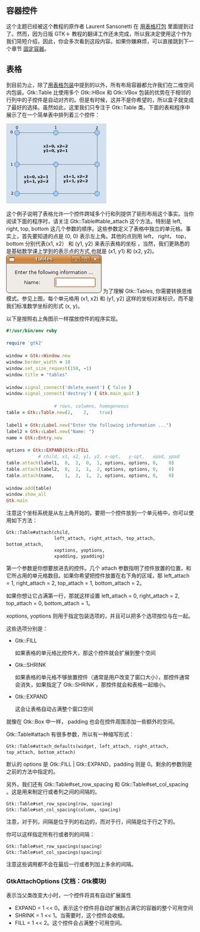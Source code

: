 ## 容器控件

这个主题已经被这个教程的原作者 Laurent Sansonetti 在 [用表格打包]() 里面提到过了。然而，因为日版 GTK＋ 教程的翻译工作还未完成，所以我决定使用这个作为我们简短介绍，因此，你会多次看到这段内容。如果你嫌麻烦，可以直接跳到下一个章节 [固定容器]()。

## 表格

到目前为止，除了[用表格包装]()中提到的以外，所有布局容器都允许我们在二维空间内包装。Gtk::Table 比使用多个 Gtk::HBox 和 Gtk::VBox 包装的优势在于相邻的行列中的子控件是自动对齐的。但是有时候，这并不是你希望的，所以盒子就变成了最好的选择。虽然如此，这里我们只专注于 Gtk::Table 类。下面的表和程序中展示了在一个简单表中排列着三个控件：

![contwidg-table-grid-s1](gtk2/contwidg-table-grid-s1.png)

这个例子说明了表格允许一个控件跨域多个行和列提供了钜形布局这个事实。当你阅读下面的程序时，请关注 Gtk::Table#table_attach 这个方法。特别是 left, right, top, bottom 这几个参数的顺序。这些参数定义了表格中独立的单元格。事实上，首先要知道的点是 (0, 0) 表示左上角。其他的点则用 left， right， top， bottom 分别代表(x1, x2） 和 (y1, y2) 来表示表格的坐标 ，当然，我们更熟悉的是基础数学课上学到的表示点的方式,也就是 (x1, y1) 和 (x2, y2)。![contwidg-tables](gtk2/contwidg-tables.png) 为了理解 Gtk::Tables, 你需要转换思维模式。参见上图，每个单元格用 (x1, x2) 和 (y1, y2) 这样的坐标对来标识，而不是我们标准数学坐标的形式 (x, y)。

以下是按照右上角图示一样摆放控件的程序实现。

```ruby
#!/usr/bin/env ruby

require 'gtk2'

window = Gtk::Window.new
window.border_width = 10
window.set_size_request(150, -1)
window.title = "tables"

window.signal_connect('delete_event') { false }
window.signal_connect('destroy') { Gtk.main_quit }

                  # rows, columns, homogeneous
table = Gtk::Table.new(2,    2,    true)

label1 = Gtk::Label.new("Enter the following information ...")
label2 = Gtk::Label.new("Name: ")
name = Gtk::Entry.new

options = Gtk::EXPAND|Gtk::FILL
            # child, x1, x2, y1, y2, x-opt,   y-opt,   xpad, ypad
table.attach(label1,  0,  2,  0,  1, options, options, 0,    0)
table.attach(label2,  0,  1,  1,  2, options, options, 0,    0)
table.attach(name,    1,  2,  1,  2, options, options, 0,    0)

window.add(table)
window.show_all
Gtk.main
```

注意这个坐标系统是从左上角开始的。要把一个控件放到一个单元格中，你可以使用如下方法：

	Gtk::Table#attach(child, 
	                  left_attach, right_attach, top_attach, bottom_attach, 
	                  xoptions, yoptions, 
	                  xpadding, ypadding)
	                  
第一个参数是你想要放进去的控件。几个 attach 参数指明了控件放置的位置，和它所占用的单元格数目。如果你希望把控件放置在右下角的区域，那 left_attach = 1, right_attach = 2, top_attach = 1, bottom_attach = 2。

如果你想让它占满第一行，那就这样设置 left_attach = 0, right_attach = 2, top_attach = 0, bottom_attach = 1。

xoptions, yoptions 则用于指定包装选项的，并且可以把多个选项按位与在一起。

这些选项分别是：

  + Gtk::FILL
  
    如果表格的单元格比控件大，那这个控件就会扩展到整个空间
    
  + Gtk::SHRINK
  
    如果表格的单元格不够放置控件（通常是用户改变了窗口大小），那控件通常会消失，如果指定了 Gtk::SHRINK ，那控件就会和表格一起缩小。
  
  + Gtk::EXPAND  
  
    这会让表格自动占满整个窗口空间
    
就像在 Gtk::Box 中一样， padding 也会在控件周围添加一些额外的空间。

Gtk::Table#attach 有很多参数，所以有一种缩写形式：

    Gtk::Table#attach_defaults(widget, left_attach, right_attach, top_attach, bottom_attach)

默认的 options 是 Gtk::FILL | Gtk::EXPAND，padding 则是 0。剩余的参数则是之前的方法中指定的。

另外，我们还有 Gtk::Table#set_row_spacing 和 Gtk::Table#set_col_spacing 。这是用来制定行或者列之间的间隔的。

	Gtk::Table#set_row_spacing(row, spacing)
	Gtk::Table#set_col_spacing(column, spacing)
	
注意，对于列，间隔是位于列的右边的，而对于行，间隔是位于行之下的。

你可以这样指定所有行或者列的间隔：

	Gtk::Table#set_row_spacings(spacing)
	Gtk::Table#set_col_spacings(spacing)	          
	
注意这些调用都不会在最后一行或者列加上多余的间隔。

### GtkAttachOptions (文档：Gtk模块)

表示当父类改变大小时，一个控件将具有自动扩展属性

+ EXPAND = 1 << 0。表示这个控件将自动扩展到占满它的容器的整个可用空间
+ SHRINK = 1 << 1。当需要时，这个控件会收缩。
+ FILL = 1 << 2。这个控件会占满整个可用空间。